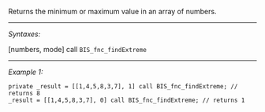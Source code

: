 Returns the minimum or maximum value in an array of numbers.


---
*Syntaxes:*

[numbers, mode] call `BIS_fnc_findExtreme`

---
*Example 1:*

```sqf
private _result = [[1,4,5,8,3,7], 1] call BIS_fnc_findExtreme; // returns 8
_result = [[1,4,5,8,3,7], 0] call BIS_fnc_findExtreme; // returns 1
```